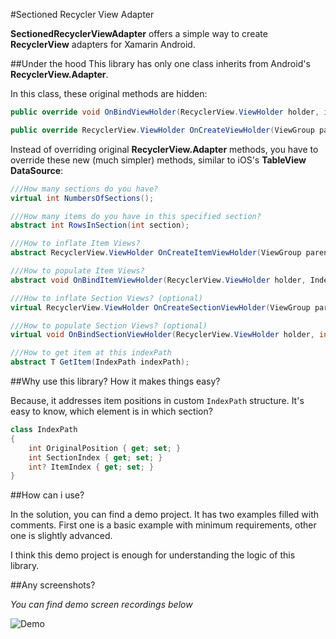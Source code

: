 #Sectioned Recycler View Adapter

**SectionedRecyclerViewAdapter** offers a simple way to create **RecyclerView** adapters for Xamarin Android.

##Under the hood
This library has only one class inherits from Android's **RecyclerView.Adapter**.

In this class, these original methods are hidden:
```C#
public override void OnBindViewHolder(RecyclerView.ViewHolder holder, int position)

public override RecyclerView.ViewHolder OnCreateViewHolder(ViewGroup parent, int viewType)
```

Instead of overriding original **RecyclerView.Adapter** methods, you have to override these new (much simpler) methods, similar to iOS's **TableView DataSource**:

```C#
///How many sections do you have?
virtual int NumbersOfSections();

///How many items do you have in this specified section?
abstract int RowsInSection(int section);

///How to inflate Item Views?
abstract RecyclerView.ViewHolder OnCreateItemViewHolder(ViewGroup parent);

///How to populate Item Views?
abstract void OnBindItemViewHolder(RecyclerView.ViewHolder holder, IndexPath indexPath);

///How to inflate Section Views? (optional)
virtual RecyclerView.ViewHolder OnCreateSectionViewHolder(ViewGroup parent);

///How to populate Section Views? (optional)
virtual void OnBindSectionViewHolder(RecyclerView.ViewHolder holder, int section);

///How to get item at this indexPath
abstract T GetItem(IndexPath indexPath);
```

##Why use this library? How it makes things easy?

Because, it addresses item positions in custom `IndexPath` structure. It's easy to know, which element is in which section?
```C#
class IndexPath
{
    int OriginalPosition { get; set; }
    int SectionIndex { get; set; }
    int? ItemIndex { get; set; }
}
```

##How can i use?

In the solution, you can find a demo project. It has two examples filled with comments.
First one is a basic example with minimum requirements, other one is slightly advanced.

I think this demo project is enough for understanding the logic of this library.


##Any screenshots?

*You can find demo screen recordings below*

![Demo](help/demo.gif)

